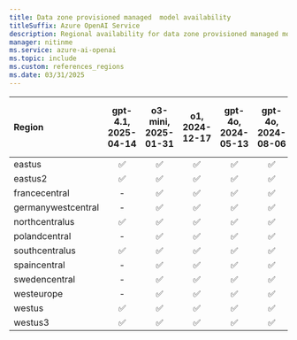 ```yaml
---
title: Data zone provisioned managed  model availability
titleSuffix: Azure OpenAI Service
description: Regional availability for data zone provisioned managed models
manager: nitinme
ms.service: azure-ai-openai
ms.topic: include
ms.custom: references_regions
ms.date: 03/31/2025
---
```


| **Region**     | **gpt-4.1**, **2025-04-14**   | **o3-mini**, **2025-01-31**   | **o1**, **2024-12-17**   | **gpt-4o**, **2024-05-13**   | **gpt-4o**, **2024-08-06**   | **gpt-4o**, **2024-11-20**   | **gpt-4o-mini**, **2024-07-18**   |
|:-------------------|:---------------------------:|:---------------------------:|:----------------------:|:--------------------------:|:--------------------------:|:--------------------------:|:-------------------------------:|
| eastus             | ✅                        | ✅                        | ✅                   | ✅                       | ✅                       | ✅                       | ✅                            |
| eastus2            | ✅                        | ✅                        | ✅                   | ✅                       | ✅                       | ✅                       | ✅                            |
| francecentral      | -                       | ✅                        | ✅                   | ✅                       | ✅                       | ✅                       | ✅                            |
| germanywestcentral | -                       | ✅                        | ✅                   | ✅                       | ✅                       | ✅                       | ✅                            |
| northcentralus     | ✅                        | ✅                        | ✅                   | ✅                       | ✅                       | ✅                       | ✅                            |
| polandcentral      | -                       | ✅                        | ✅                   | ✅                       | ✅                       | ✅                       | ✅                            |
| southcentralus     | ✅                        | ✅                        | ✅                   | ✅                       | ✅                       | ✅                       | ✅                            |
| spaincentral       | -                       | ✅                        | ✅                   | ✅                       | ✅                       | ✅                       | ✅                            |
| swedencentral      | -                       | ✅                        | ✅                   | ✅                       | ✅                       | ✅                       | ✅                            |
| westeurope         | -                       | ✅                        | ✅                   | ✅                       | ✅                       | ✅                       | ✅                            |
| westus             | ✅                        | ✅                        | ✅                   | ✅                       | ✅                       | ✅                       | ✅                            |
| westus3            | ✅                        | ✅                        | ✅                   | ✅                       | ✅                       | ✅                       | ✅                            |